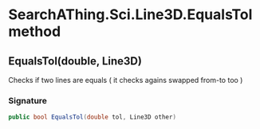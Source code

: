 # SearchAThing.Sci.Line3D.EqualsTol method
## EqualsTol(double, Line3D)
Checks if two lines are equals ( it checks agains swapped from-to too )

### Signature
```csharp
public bool EqualsTol(double tol, Line3D other)
```
